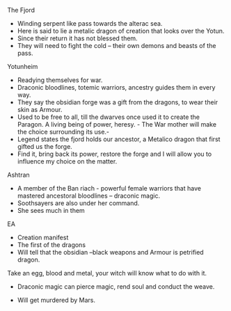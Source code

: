 The Fjord
 
- Winding serpent like pass towards the alterac sea.
- Here is said to lie a metalic dragon of creation that looks over the Yotun.
- Since their return it has not blessed them.
- They will need to fight the cold – their own demons and beasts of the pass.
      
 
Yotunheim
 
- Readying themselves for war.
- Draconic bloodlines, totemic warriors, ancestry guides them in every way.
- They say the obsidian forge was a gift from the dragons, to wear their skin as Armour.
- Used to be free to all, till the dwarves once used it to create the Paragon. A living being of power, heresy. - The War mother will make the choice surrounding its use.-
- Legend states the fjord holds our ancestor, a Metalico dragon that first gifted us the forge.
- Find it, bring back its power, restore the forge and I will allow you to influence my choice on the matter.
   

Ashtran
 
- A member of the Ban riach - powerful female warriors that have mastered ancestoral bloodlines – draconic magic.
- Soothsayers are also under her command.
- She sees much in them

EA

- Creation manifest
- The first of the dragons
- Will tell that the obsidian –black weapons and Armour is petrified dragon.
 
Take an egg, blood and metal, your witch will know what to do with it.
 
- Draconic magic can pierce magic, rend soul and conduct the weave.
 
- Will get murdered by Mars.